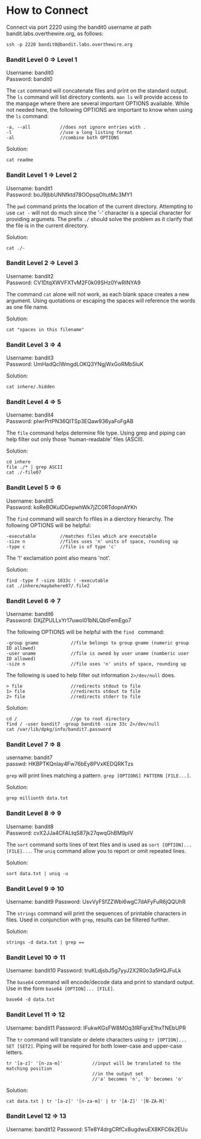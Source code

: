 # How to Connect
Connect via port 2220 using the bandit0 username at path bandit.labs.overthewire.org, as follows:

    ssh -p 2220 bandit0@bandit.labs.overthewire.org

### Bandit Level 0 => Level 1
Username: bandit0</br>
Password: bandit0

The ```cat``` command will concatenate files and print on the standard output. The ```ls``` command will list directory contents. ```man ls``` will provide access to the manpage where there are several important OPTIONS available. While not needed here, the following OPTIONS are important to know when using the ```ls``` command:

    -a, --all           //does not ignore entries with .
    -l                  //use a long listing format
    -al                 //combine both OPTIONS

Solution: 

    cat readme

### Bandit Level 1 => Level 2
Username: bandit1</br>
Password: boJ9jbbUNNfktd78OOpsqOltutMc3MY1

The ```pwd``` command prints the location of the current directory. Attempting to use ```cat -``` will not do much since the '-' character is a special character for providing argumets. The prefix ```./``` should solve the problem as it clarify that the file is in the current directory.

Solution:

    cat ./-

### Bandit Level 2 => Level 3
Username: bandit2</br>
Password: CV1DtqXWVFXTvM2F0k09SHz0YwRINYA9

The command ```cat``` alone will not work, as each blank space creates a new argument. Using quotations or escaping the spaces will reference the words as one file name.

Solution:

    cat "spaces in this filename"

### Bandit Level 3 => 4
Username: bandit3</br>
Password: UmHadQclWmgdLOKQ3YNgjWxGoRMb5luK

Solution:

    cat inhere/.hidden

### Bandit Level 4 => 5
Username: bandit4</br>
Password: pIwrPrtPN36QITSp3EQaw936yaFoFgAB

The ```file``` command helps determine file type. Using grep and piping can help filter out only those 'human-readable' files (ASCII). 

Solution:

    cd inhere
    file ./* | grep ASCII
    cat ./-file07

### Bandit Level 5 => 6
Username: bandit5</br>
Password: koReBOKuIDDepwhWk7jZC0RTdopnAYKh

The ```find``` command will search fo rfiles in a dierctory hierarchy. The following OPTIONS will be helpful: 

    -executable         //matches files which are executable
    -size n             //files uses 'n' units of space, rounding up
    -type c             //file is of type 'c'

The '!' exclamation point also means 'not'. 

Solution:

    find -type f -size 1033c ! -executable
    cat ./inhere/maybehere07/.file2

### Bandit Level 6 => 7
Username: bandit6</br>
Password: DXjZPULLxYr17uwoI01bNLQbtFemEgo7

The following OPTIONS will be helpful with the ```find ``` command:

    -group gname            //file belongs to group gname (numeric group ID allowed)
    -user uname             //file is owned by user uname (numberic user ID allowed)
    -size n                 //file uses 'n' units of space, rounding up

The following is used to help filter out information ```2>/dev/null``` does.

    > file                  //redirects stdout to file
    1> file                 //redirects stdout to file
    2> file                 //redirects stderr to file

Solution:

    cd /                    //go to root directory
    find / -user bandit7 -group bandit6 -size 33c 2>/dev/null
    cat /var/lib/dpkg/info/bandit7.password

### Bandit Level 7 => 8
username: bandit7</br>
passwd: HKBPTKQnIay4Fw76bEy8PVxKEDQRKTzs

```grep``` will print lines matching a pattern. ```grep [OPTIONS] PATTERN [FILE...]```.

Solution:

    grep millionth data.txt

### Bandit Level 8 => 9
Username: bandit8</br>
Password: cvX2JJa4CFALtqS87jk27qwqGhBM9plV

The ```sort``` command sorts lines of text files and is used as ```sort [OPTION]... [FILE]...```. The ```uniq``` command allow you to report or omit repeated lines.

Solution:

    sort data.txt | uniq -u

### Bandit Level 9 => 10
Username: bandit9
Password: UsvVyFSfZZWbi6wgC7dAFyFuR6jQQUhR

The ```strings``` command will print the sequences of printable characters in files. Used in conjunction with ```grep```, results can be filtered further.

Solution:

    strings -d data.txt | grep ==

### Bandit Level 10 => 11
Username: bandit10
Password: truKLdjsbJ5g7yyJ2X2R0o3a5HQJFuLk

The ```base64``` command will encode/decode data and print to standard output. Use in the form ```base64 [OPTION]... [FILE]```.

    base64 -d data.txt

### Bandit Level 11 => 12
Username: bandit11
Password: IFukwKGsFW8MOq3IRFqrxE1hxTNEbUPR

The ```tr``` command will translate or delete characters using ```tr [OPTION]... SET [SET2]```. Piping will be required for both  lower-case and upper-case letters.

    tr '[a-z]' '[n-za-m]'           //input will be translated to the matching position
                                    //in the output set
                                    //'a' becomes 'n', 'b' becomes 'o'

Solution:

    cat data.txt | tr '[a-z]' '[n-za-m]' | tr '[A-Z]' '[N-ZA-M]'

### Bandit Level 12 => 13
Username: bandit12
Password: 5Te8Y4drgCRfCx8ugdwuEX8KFC6k2EUu

